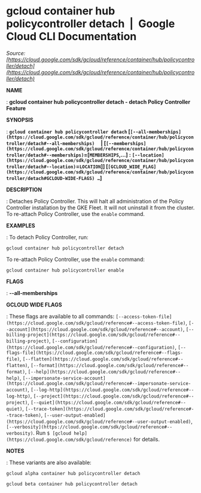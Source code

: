 # gcloud container hub policycontroller detach  |  Google Cloud CLI Documentation

*Source: [https://cloud.google.com/sdk/gcloud/reference/container/hub/policycontroller/detach](https://cloud.google.com/sdk/gcloud/reference/container/hub/policycontroller/detach)*

**NAME**

: **gcloud container hub policycontroller detach - detach Policy Controller Feature**

**SYNOPSIS**

: **`gcloud container hub policycontroller detach` [`[--all-memberships](https://cloud.google.com/sdk/gcloud/reference/container/hub/policycontroller/detach#--all-memberships)`     | [`[--memberships](https://cloud.google.com/sdk/gcloud/reference/container/hub/policycontroller/detach#--memberships)`=[`MEMBERSHIPS`,…] : `[--location](https://cloud.google.com/sdk/gcloud/reference/container/hub/policycontroller/detach#--location)`=`LOCATION`]] [`[GCLOUD_WIDE_FLAG](https://cloud.google.com/sdk/gcloud/reference/container/hub/policycontroller/detach#GCLOUD-WIDE-FLAGS) …`]**

**DESCRIPTION**

: Detaches Policy Controller. This will halt all administration of the Policy
Controller installation by the GKE Fleet. It will not uninstall it from the
cluster. To re-attach Policy Controller, use the `enable` command.

**EXAMPLES**

: To detach Policy Controller, run:

```
gcloud container hub policycontroller detach
```

To re-attach Policy Controller, use the `enable` command:

```
gcloud container hub policycontroller enable
```

**FLAGS**

: **--all-memberships**

**GCLOUD WIDE FLAGS**

: These flags are available to all commands: `[--access-token-file](https://cloud.google.com/sdk/gcloud/reference#--access-token-file)`,
`[--account](https://cloud.google.com/sdk/gcloud/reference#--account)`, `[--billing-project](https://cloud.google.com/sdk/gcloud/reference#--billing-project)`,
`[--configuration](https://cloud.google.com/sdk/gcloud/reference#--configuration)`,
`[--flags-file](https://cloud.google.com/sdk/gcloud/reference#--flags-file)`,
`[--flatten](https://cloud.google.com/sdk/gcloud/reference#--flatten)`, `[--format](https://cloud.google.com/sdk/gcloud/reference#--format)`, `[--help](https://cloud.google.com/sdk/gcloud/reference#--help)`, `[--impersonate-service-account](https://cloud.google.com/sdk/gcloud/reference#--impersonate-service-account)`,
`[--log-http](https://cloud.google.com/sdk/gcloud/reference#--log-http)`,
`[--project](https://cloud.google.com/sdk/gcloud/reference#--project)`, `[--quiet](https://cloud.google.com/sdk/gcloud/reference#--quiet)`, `[--trace-token](https://cloud.google.com/sdk/gcloud/reference#--trace-token)`, `[--user-output-enabled](https://cloud.google.com/sdk/gcloud/reference#--user-output-enabled)`,
`[--verbosity](https://cloud.google.com/sdk/gcloud/reference#--verbosity)`.
Run `$ [gcloud help](https://cloud.google.com/sdk/gcloud/reference)` for details.

**NOTES**

: These variants are also available:

```
gcloud alpha container hub policycontroller detach
```

```
gcloud beta container hub policycontroller detach
```